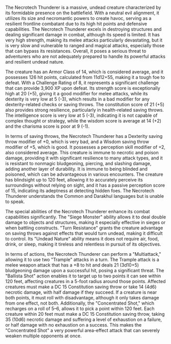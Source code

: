The Necrotech Thunderer is a massive, undead creature characterized by its formidable presence on the battlefield. With a neutral evil alignment, it utilizes its size and necromantic powers to create havoc, serving as a resilient frontline combatant due to its high hit points and defensive capabilities. The Necrotech Thunderer excels in destroying structures and dealing significant damage in combat, although its speed is limited. It has very high strength, making its melee attacks particularly devastating, but it is very slow and vulnerable to ranged and magical attacks, especially those that can bypass its resistances. Overall, it poses a serious threat to adventurers who are not adequately prepared to handle its powerful attacks and resilient undead nature.

The creature has an Armor Class of 14, which is considered average, and it possesses 126 hit points, calculated from 11d12+55, making it a tough foe to defeat. With a Challenge Rating of 8, it represents a significant challenge that can provide 3,900 XP upon defeat. Its strength score is exceptionally high at 20 (+5), giving it a good modifier for melee attacks, while its dexterity is very low at 5 (-3), which results in a bad modifier for any dexterity-related checks or saving throws. The constitution score of 21 (+5) also provides strong resilience, particularly in health-related saving throws. The intelligence score is very low at 5 (-3), indicating it is not capable of complex thought or strategy, while the wisdom score is average at 14 (+2) and the charisma score is poor at 9 (-1).

In terms of saving throws, the Necrotech Thunderer has a Dexterity saving throw modifier of +0, which is very bad, and a Wisdom saving throw modifier of +5, which is good. It possesses a perception skill modifier of +2, also considered average. This creature is immune to necrotic and poison damage, providing it with significant resilience to many attack types, and it is resistant to nonmagic bludgeoning, piercing, and slashing damage, adding another layer of durability. It is immune to being blinded and poisoned, which can be advantageous in various encounters. The creature has blindsight up to 120 feet, allowing it to accurately perceive its surroundings without relying on sight, and it has a passive perception score of 15, indicating its adeptness at detecting hidden foes. The Necrotech Thunderer understands the Common and Darakhul languages but is unable to speak.

The special abilities of the Necrotech Thunderer enhance its combat capabilities significantly. The "Siege Monster" ability allows it to deal double damage to objects and structures, making it especially effective in sieges or when battling constructs. "Turn Resistance" grants the creature advantage on saving throws against effects that would turn undead, making it difficult to control. Its "Undead Nature" ability means it does not require air, food, drink, or sleep, making it tireless and relentless in pursuit of its objectives.

In terms of actions, the Necrotech Thunderer can perform a "Multiattack," allowing it to use two "Trample" attacks in a turn. The Trample attack is a melee weapon attack that has a +8 to hit and deals 21 (3d10+5) bludgeoning damage upon a successful hit, posing a significant threat. The "Ballista Shot" action enables it to target up to two points it can see within 120 feet, affecting creatures in a 5-foot radius around those points. Affected creatures must make a DC 15 Constitution saving throw or take 14 (4d6) necrotic damage, with half damage if they succeed. If a creature is near both points, it must roll with disadvantage, although it only takes damage from one effect, not both. Additionally, the "Concentrated Shot," which recharges on a roll of 5–6, allows it to pick a point within 120 feet. Each creature within 20 feet must make a DC 15 Constitution saving throw, taking 35 (10d6) necrotic damage and suffering a level of exhaustion on a failure, or half damage with no exhaustion on a success. This makes the "Concentrated Shot" a very powerful area-effect attack that can severely weaken multiple opponents at once.